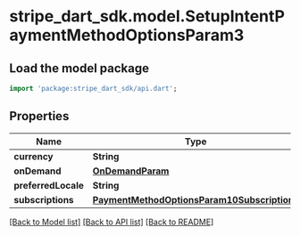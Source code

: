 # stripe_dart_sdk.model.SetupIntentPaymentMethodOptionsParam3

## Load the model package
```dart
import 'package:stripe_dart_sdk/api.dart';
```

## Properties
Name | Type | Description | Notes
------------ | ------------- | ------------- | -------------
**currency** | **String** |  | [optional] 
**onDemand** | [**OnDemandParam**](OnDemandParam.md) |  | [optional] 
**preferredLocale** | **String** |  | [optional] 
**subscriptions** | [**PaymentMethodOptionsParam10Subscriptions**](PaymentMethodOptionsParam10Subscriptions.md) |  | [optional] 

[[Back to Model list]](../README.md#documentation-for-models) [[Back to API list]](../README.md#documentation-for-api-endpoints) [[Back to README]](../README.md)


